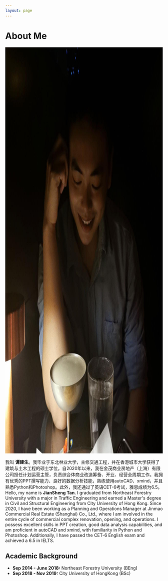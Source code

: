 ```yaml
---
layout: page
---
```


# About Me

<img src="JianShengTAN.jpg" class="floatpic" width="1280" height="1300">


我叫 **谭建生**。我毕业于东北林业大学，主修交通工程，并在香港城市大学获得了建筑与土木工程的硕士学位。自2020年以来，我在金茂商业房地产（上海）有限公司担任计划运营主管，负责综合体商业改造筹备、开业、经营全周期工作。我拥有优秀的PPT撰写能力、良好的数据分析技能，熟练使用autoCAD、xmind，并且熟悉Python和Photoshop。此外，我还通过了英语CET-6考试，雅思成绩为6.5。
<br>
Hello, my name is **JianSheng Tan**. I graduated from Northeast Forestry University with a major in Traffic Engineering and earned a Master's degree in Civil and Structural Engineering from City University of Hong Kong. Since 2020, I have been working as a Planning and Operations Manager at Jinmao Commercial Real Estate (Shanghai) Co., Ltd., where I am involved in the entire cycle of commercial complex renovation, opening, and operations. I possess excellent skills in PPT creation, good data analysis capabilities, and am proficient in autoCAD and xmind, with familiarity in Python and Photoshop. Additionally, I have passed the CET-6 English exam and achieved a 6.5 in IELTS.

## Academic Background


- **Sep 2014 - June 2018:** Northeast Forestry University (BEng)
- **Sep 2018 - Nov 2019:** City University of HongKong (BSc)




